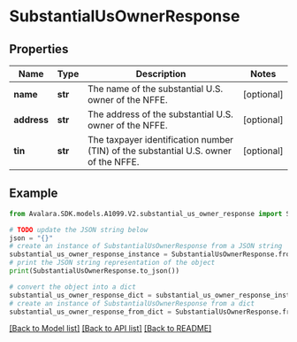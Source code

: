 # SubstantialUsOwnerResponse


## Properties

Name | Type | Description | Notes
------------ | ------------- | ------------- | -------------
**name** | **str** | The name of the substantial U.S. owner of the NFFE. | [optional] 
**address** | **str** | The address of the substantial U.S. owner of the NFFE. | [optional] 
**tin** | **str** | The taxpayer identification number (TIN) of the substantial U.S. owner of the NFFE. | [optional] 

## Example

```python
from Avalara.SDK.models.A1099.V2.substantial_us_owner_response import SubstantialUsOwnerResponse

# TODO update the JSON string below
json = "{}"
# create an instance of SubstantialUsOwnerResponse from a JSON string
substantial_us_owner_response_instance = SubstantialUsOwnerResponse.from_json(json)
# print the JSON string representation of the object
print(SubstantialUsOwnerResponse.to_json())

# convert the object into a dict
substantial_us_owner_response_dict = substantial_us_owner_response_instance.to_dict()
# create an instance of SubstantialUsOwnerResponse from a dict
substantial_us_owner_response_from_dict = SubstantialUsOwnerResponse.from_dict(substantial_us_owner_response_dict)
```
[[Back to Model list]](../README.md#documentation-for-models) [[Back to API list]](../README.md#documentation-for-api-endpoints) [[Back to README]](../README.md)


